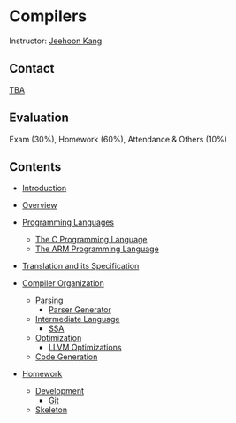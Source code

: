 # Compilers

Instructor: [Jeehoon Kang](http://sf.snu.ac.kr/jeehoon.kang)


## Contact

[TBA](https://en.wikipedia.org/wiki/To_be_announced)


## Evaluation

Exam (30%), Homework (60%), Attendance & Others (10%)


## Contents

- [Introduction](introduction.md)

- [Overview](overview.md)

- [Programming Languages](programming-languages.md)
    + [The C Programming Language](the-c-programming-languages.md)
    + [The ARM Programming Language](the-arm-programming-languages.md)

- [Translation and its Specification](compilation-and-its-specification.md)

- [Compiler Organization](compiler-organization.md)
    + [Parsing](parsing.md)
        * [Parser Generator](parser-generator.md)
    + [Intermediate Language](intermediate-language.md)
        * [SSA](ssa.md)
    + [Optimization](optimization.md)
        * [LLVM Optimizations](llvm-optimizations.md)
    + [Code Generation](code-generation.md)

- [Homework](homework.md)
    + [Development](development.md)
        * [Git](git.md)
    + [Skeleton](skeleton.md)

